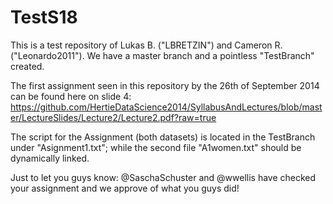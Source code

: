 TestS18
=======
This is a test repository of Lukas B. ("LBRETZIN") and Cameron R. ("Leonardo2011").
We have a master branch and a pointless "TestBranch" created.

The first assignment seen in this repository by the 26th of September 2014 can be found here on slide 4:
https://github.com/HertieDataScience2014/SyllabusAndLectures/blob/master/LectureSlides/Lecture2/Lecture2.pdf?raw=true

The script for the Assignment (both datasets) is located in the TestBranch under "Asignment1.txt"; while the second file "A1women.txt" should be dynamically linked. 


Just to let you guys know: @SaschaSchuster and @wwellis have checked your assignment and we approve of what you guys did!

